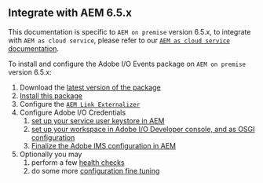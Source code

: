 
## Integrate with AEM 6.5.x

This documentation is specific to `AEM on premise` version 6.5.x, 
to integrate with `AEM as cloud service`, please refer to our [`AEM as cloud service` documentation](aem_skyline_install.md).

To install and configure the Adobe I/O Events package on `AEM on premise` version 6.5.x:

1. Download the [latest version of the package](https://github.com/AdobeDocs/adobeio-events/releases/tag/2020_07_20_13_00)
2. [Install this package](aem_on_premise_package_install.md)
3. Configure the [`AEM Link Externalizer`](aem_on_premise_link_externalizer.md)
4. Configure Adobe I/O Credentials
   1. [set up your service user keystore in AEM](aem_keystore_setup.md) 
   2. [set up your workspace in Adobe I/O Developer console, and as OSGI configuration](aem_console_setup.md)
   3. [Finalize the Adobe IMS configuration in AEM](aem_ims_config.md)
5. Optionally you may
   1. perform a few [health checks](aem_on_premise_healthcheck.md)
   2. do some more [configuration fine tuning](aem_advanced_configurations.md)
   
